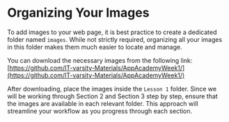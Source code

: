# Organizing Your Images

To add images to your web page, it is best practice to create a dedicated folder named `images`. While not strictly required, organizing all your images in this folder makes them much easier to locate and manage.

You can download the necessary images from the following link:  
[https://github.com/IT-varsity-Materials/AppAcademyWeek1/](https://github.com/IT-varsity-Materials/AppAcademyWeek1/)

After downloading, place the images inside the `Lesson 1` folder. Since we will be working through Section 2 and Section 3 step by step, ensure that the images are available in each relevant folder. This approach will streamline your workflow as you progress through each section.